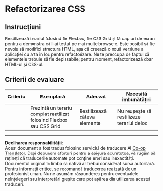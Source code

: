 <!--
CO_OP_TRANSLATOR_METADATA:
{
  "original_hash": "9d4d75af51aaccfe9af778f792c62919",
  "translation_date": "2025-08-28T08:15:28+00:00",
  "source_file": "3-terrarium/2-intro-to-css/assignment.md",
  "language_code": "ro"
}
-->
# Refactorizarea CSS

## Instrucțiuni

Restilizează terariul folosind fie Flexbox, fie CSS Grid și fă capturi de ecran pentru a demonstra că l-ai testat pe mai multe browsere. Este posibil să fie nevoie să modifici structura HTML, așa că creează o nouă versiune a aplicației cu arta în loc pentru refactorizare. Nu te preocupa de faptul că elementele trebuie să fie deplasabile; pentru moment, refactorizează doar HTML-ul și CSS-ul.

## Criterii de evaluare

| Criteriu | Exemplară                                                         | Adecvat                       | Necesită îmbunătățiri                |
| -------- | ----------------------------------------------------------------- | ----------------------------- | ------------------------------------ |
|          | Prezintă un terariu complet restilizat folosind Flexbox sau CSS Grid | Restilizează câteva elemente  | Nu reușește să restilizeze terariul deloc |

---

**Declinarea responsabilității**:  
Acest document a fost tradus folosind serviciul de traducere AI [Co-op Translator](https://github.com/Azure/co-op-translator). Deși depunem eforturi pentru a asigura acuratețea, vă rugăm să rețineți că traducerile automate pot conține erori sau inexactități. Documentul original în limba sa nativă ar trebui considerat sursa autoritară. Pentru informații critice, se recomandă traducerea realizată de un profesionist uman. Nu ne asumăm răspunderea pentru eventualele neînțelegeri sau interpretări greșite care pot apărea din utilizarea acestei traduceri.